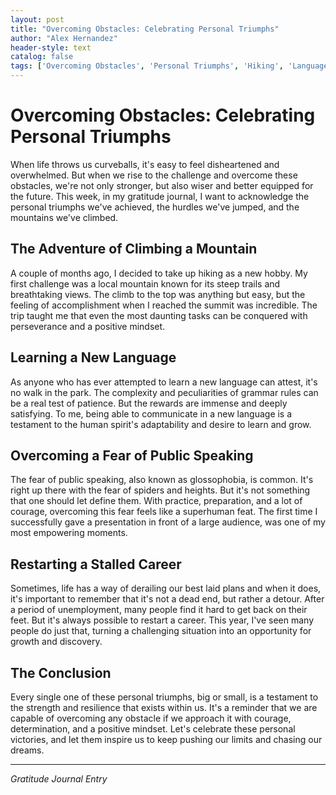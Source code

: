```yaml
---
layout: post
title: "Overcoming Obstacles: Celebrating Personal Triumphs"
author: "Alex Hernandez"
header-style: text
catalog: false
tags: ['Overcoming Obstacles', 'Personal Triumphs', 'Hiking', 'Language Learning', 'Public Speaking', 'Career Restart', 'Resilience', 'Empowerment', 'Gratitude']
---
```


# Overcoming Obstacles: Celebrating Personal Triumphs  

When life throws us curveballs, it's easy to feel disheartened and overwhelmed. But when we rise to the challenge and overcome these obstacles, we're not only stronger, but also wiser and better equipped for the future. This week, in my gratitude journal, I want to acknowledge the personal triumphs we've achieved, the hurdles we've jumped, and the mountains we've climbed.  

## The Adventure of Climbing a Mountain  

A couple of months ago, I decided to take up hiking as a new hobby. My first challenge was a local mountain known for its steep trails and breathtaking views. The climb to the top was anything but easy, but the feeling of accomplishment when I reached the summit was incredible. The trip taught me that even the most daunting tasks can be conquered with perseverance and a positive mindset.  

## Learning a New Language  

As anyone who has ever attempted to learn a new language can attest, it's no walk in the park. The complexity and peculiarities of grammar rules can be a real test of patience. But the rewards are immense and deeply satisfying. To me, being able to communicate in a new language is a testament to the human spirit's adaptability and desire to learn and grow.  

## Overcoming a Fear of Public Speaking  

The fear of public speaking, also known as glossophobia, is common. It's right up there with the fear of spiders and heights. But it's not something that one should let define them. With practice, preparation, and a lot of courage, overcoming this fear feels like a superhuman feat. The first time I successfully gave a presentation in front of a large audience, was one of my most empowering moments.  

## Restarting a Stalled Career  

Sometimes, life has a way of derailing our best laid plans and when it does, it's important to remember that it's not a dead end, but rather a detour. After a period of unemployment, many people find it hard to get back on their feet. But it's always possible to restart a career. This year, I've seen many people do just that, turning a challenging situation into an opportunity for growth and discovery.  

## The Conclusion  

Every single one of these personal triumphs, big or small, is a testament to the strength and resilience that exists within us. It's a reminder that we are capable of overcoming any obstacle if we approach it with courage, determination, and a positive mindset. Let's celebrate these personal victories, and let them inspire us to keep pushing our limits and chasing our dreams.  

---  

*Gratitude Journal Entry*  